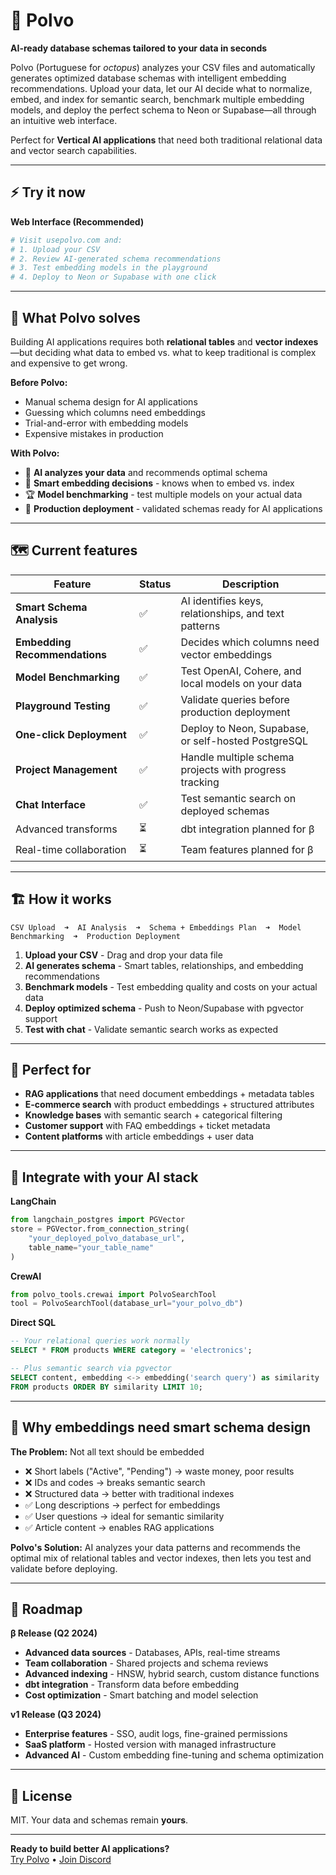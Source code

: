 # 🐙 Polvo

**AI-ready database schemas tailored to your data in seconds**

Polvo (Portuguese for *octopus*) analyzes your CSV files and automatically generates optimized database schemas with intelligent embedding recommendations. Upload your data, let our AI decide what to normalize, embed, and index for semantic search, benchmark multiple embedding models, and deploy the perfect schema to Neon or Supabase—all through an intuitive web interface.

Perfect for **Vertical AI applications** that need both traditional relational data and vector search capabilities.

---

## ⚡ Try it now

**Web Interface (Recommended)**
```bash
# Visit usepolvo.com and:
# 1. Upload your CSV
# 2. Review AI-generated schema recommendations  
# 3. Test embedding models in the playground
# 4. Deploy to Neon or Supabase with one click
```

---

## 🎯 What Polvo solves

Building AI applications requires both **relational tables** and **vector indexes**—but deciding what data to embed vs. what to keep traditional is complex and expensive to get wrong.

**Before Polvo:**
- Manual schema design for AI applications
- Guessing which columns need embeddings
- Trial-and-error with embedding models
- Expensive mistakes in production

**With Polvo:**
- 🧠 **AI analyzes your data** and recommends optimal schema
- 🎯 **Smart embedding decisions** - knows when to embed vs. index
- 🏆 **Model benchmarking** - test multiple models on your actual data
- 🚀 **Production deployment** - validated schemas ready for AI applications

---

## 🗺 Current features

| Feature | Status | Description |
|---------|--------|-------------|
| **Smart Schema Analysis** | ✅ | AI identifies keys, relationships, and text patterns |
| **Embedding Recommendations** | ✅ | Decides which columns need vector embeddings |
| **Model Benchmarking** | ✅ | Test OpenAI, Cohere, and local models on your data |
| **Playground Testing** | ✅ | Validate queries before production deployment |
| **One-click Deployment** | ✅ | Deploy to Neon, Supabase, or self-hosted PostgreSQL |
| **Project Management** | ✅ | Handle multiple schema projects with progress tracking |
| **Chat Interface** | ✅ | Test semantic search on deployed schemas |
| Advanced transforms | ⏳ | dbt integration planned for β |
| Real-time collaboration | ⏳ | Team features planned for β |

---

## 🏗 How it works

```
CSV Upload  ➜  AI Analysis  ➜  Schema + Embeddings Plan  ➜  Model Benchmarking  ➜  Production Deployment
```

1. **Upload your CSV** - Drag and drop your data file
2. **AI generates schema** - Smart tables, relationships, and embedding recommendations  
3. **Benchmark models** - Test embedding quality and costs on your actual data
4. **Deploy optimized schema** - Push to Neon/Supabase with pgvector support
5. **Test with chat** - Validate semantic search works as expected

---

## 🎨 Perfect for

- **RAG applications** that need document embeddings + metadata tables
- **E-commerce search** with product embeddings + structured attributes  
- **Knowledge bases** with semantic search + categorical filtering
- **Customer support** with FAQ embeddings + ticket metadata
- **Content platforms** with article embeddings + user data

---

## 🤝 Integrate with your AI stack

**LangChain**
```python
from langchain_postgres import PGVector
store = PGVector.from_connection_string(
    "your_deployed_polvo_database_url",
    table_name="your_table_name"
)
```

**CrewAI**
```python
from polvo_tools.crewai import PolvoSearchTool
tool = PolvoSearchTool(database_url="your_polvo_db")
```

**Direct SQL**
```sql
-- Your relational queries work normally
SELECT * FROM products WHERE category = 'electronics';

-- Plus semantic search via pgvector
SELECT content, embedding <-> embedding('search query') as similarity
FROM products ORDER BY similarity LIMIT 10;
```

---

## 🔬 Why embeddings need smart schema design

**The Problem:** Not all text should be embedded
- ❌ Short labels ("Active", "Pending") → waste money, poor results
- ❌ IDs and codes → breaks semantic search  
- ❌ Structured data → better with traditional indexes
- ✅ Long descriptions → perfect for embeddings
- ✅ User questions → ideal for semantic similarity
- ✅ Article content → enables RAG applications

**Polvo's Solution:** AI analyzes your data patterns and recommends the optimal mix of relational tables and vector indexes, then lets you test and validate before deploying.

---

## 🔭 Roadmap

**β Release (Q2 2024)**
- **Advanced data sources** - Databases, APIs, real-time streams
- **Team collaboration** - Shared projects and schema reviews  
- **Advanced indexing** - HNSW, hybrid search, custom distance functions
- **dbt integration** - Transform data before embedding
- **Cost optimization** - Smart batching and model selection

**v1 Release (Q3 2024)**
- **Enterprise features** - SSO, audit logs, fine-grained permissions
- **SaaS platform** - Hosted version with managed infrastructure
- **Advanced AI** - Custom embedding fine-tuning and schema optimization

---

## 📜 License

MIT. Your data and schemas remain **yours**.

---

**Ready to build better AI applications?**  
[Try Polvo](https://usepolvo.com) • [Join Discord](https://discord.gg/7vcz73Nm)
